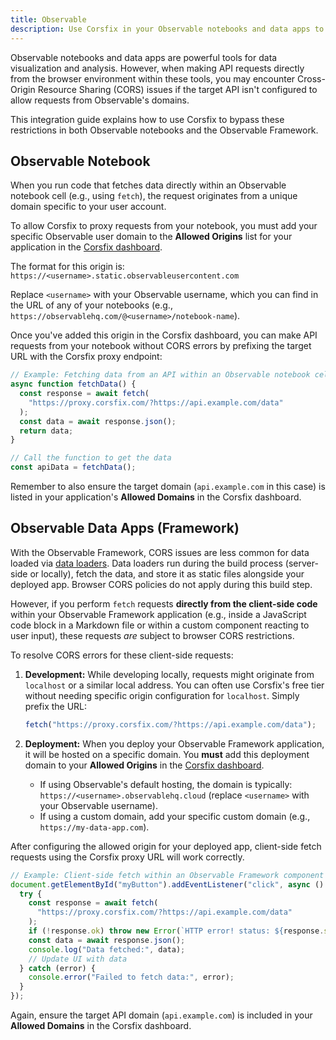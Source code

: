```yaml
---
title: Observable
description: Use Corsfix in your Observable notebooks and data apps to make API requests without CORS error.
---
```


Observable notebooks and data apps are powerful tools for data visualization and analysis. However, when making API requests directly from the browser environment within these tools, you may encounter Cross-Origin Resource Sharing (CORS) issues if the target API isn't configured to allow requests from Observable's domains.

This integration guide explains how to use Corsfix to bypass these restrictions in both Observable notebooks and the Observable Framework.

## Observable Notebook

When you run code that fetches data directly within an Observable notebook cell (e.g., using `fetch`), the request originates from a unique domain specific to your user account.

To allow Corsfix to proxy requests from your notebook, you must add your specific Observable user domain to the **Allowed Origins** list for your application in the [Corsfix dashboard](/docs/dashboard/application/#adding-a-new-application).

The format for this origin is:
`https://<username>.static.observableusercontent.com`

Replace `<username>` with your Observable username, which you can find in the URL of any of your notebooks (e.g., `https://observablehq.com/@<username>/notebook-name`).

Once you've added this origin in the Corsfix dashboard, you can make API requests from your notebook without CORS errors by prefixing the target URL with the Corsfix proxy endpoint:

```javascript
// Example: Fetching data from an API within an Observable notebook cell
async function fetchData() {
  const response = await fetch(
    "https://proxy.corsfix.com/?https://api.example.com/data"
  );
  const data = await response.json();
  return data;
}

// Call the function to get the data
const apiData = fetchData();
```

Remember to also ensure the target domain (`api.example.com` in this case) is listed in your application's **Allowed Domains** in the Corsfix dashboard.

## Observable Data Apps (Framework)

With the Observable Framework, CORS issues are less common for data loaded via [data loaders](https://observablehq.com/framework/loaders). Data loaders run during the build process (server-side or locally), fetch the data, and store it as static files alongside your deployed app. Browser CORS policies do not apply during this build step.

However, if you perform `fetch` requests **directly from the client-side code** within your Observable Framework application (e.g., inside a JavaScript code block in a Markdown file or within a custom component reacting to user input), these requests _are_ subject to browser CORS restrictions.

To resolve CORS errors for these client-side requests:

1.  **Development:** While developing locally, requests might originate from `localhost` or a similar local address. You can often use Corsfix's free tier without needing specific origin configuration for `localhost`. Simply prefix the URL:

    ```javascript
    fetch("https://proxy.corsfix.com/?https://api.example.com/data");
    ```

2.  **Deployment:** When you deploy your Observable Framework application, it will be hosted on a specific domain. You **must** add this deployment domain to your **Allowed Origins** in the [Corsfix dashboard](/docs/dashboard/application/#adding-a-new-application).
    - If using Observable's default hosting, the domain is typically:
      `https://<username>.observablehq.cloud` (replace `<username>` with your Observable username).
    - If using a custom domain, add your specific custom domain (e.g., `https://my-data-app.com`).

After configuring the allowed origin for your deployed app, client-side fetch requests using the Corsfix proxy URL will work correctly.

```javascript
// Example: Client-side fetch within an Observable Framework component
document.getElementById("myButton").addEventListener("click", async () => {
  try {
    const response = await fetch(
      "https://proxy.corsfix.com/?https://api.example.com/data"
    );
    if (!response.ok) throw new Error(`HTTP error! status: ${response.status}`);
    const data = await response.json();
    console.log("Data fetched:", data);
    // Update UI with data
  } catch (error) {
    console.error("Failed to fetch data:", error);
  }
});
```

Again, ensure the target API domain (`api.example.com`) is included in your **Allowed Domains** in the Corsfix dashboard.
